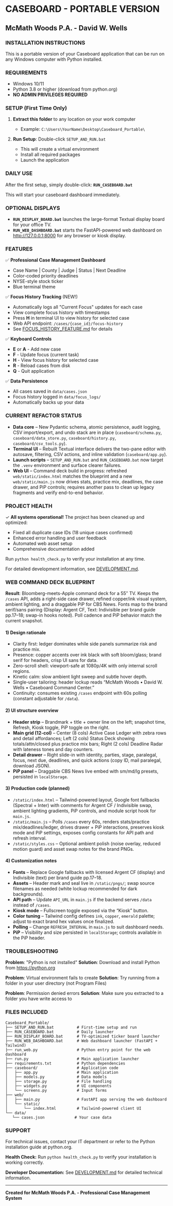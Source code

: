 # CASEBOARD - PORTABLE VERSION
## McMath Woods P.A. - David W. Wells

### INSTALLATION INSTRUCTIONS

This is a portable version of your Caseboard application that can be run on any Windows computer with Python installed.

### REQUIREMENTS
- Windows 10/11
- Python 3.8 or higher (download from python.org)
- **NO ADMIN PRIVILEGES REQUIRED**

### SETUP (First Time Only)

1. **Extract this folder** to any location on your work computer
   - Example: `C:\Users\YourName\Desktop\Caseboard_Portable\`

2. **Run Setup**: Double-click `SETUP_AND_RUN.bat`
   - This will create a virtual environment
   - Install all required packages
   - Launch the application

### DAILY USE

After the first setup, simply double-click:
**`RUN_CASEBOARD.bat`**

This will start your caseboard dashboard immediately.

### OPTIONAL DISPLAYS

- **`RUN_DISPLAY_BOARD.bat`** launches the large-format Textual display board for your office TV.
- **`RUN_WEB_DASHBOARD.bat`** starts the FastAPI-powered web dashboard on http://127.0.0.1:8000 for any browser or kiosk display.

### FEATURES

✅ **Professional Case Management Dashboard**
- Case Name | County | Judge | Status | Next Deadline
- Color-coded priority deadlines
- NYSE-style stock ticker
- Blue terminal theme

✅ **Focus History Tracking** (NEW!)
- Automatically logs all "Current Focus" updates for each case
- View complete focus history with timestamps
- Press **H** in terminal UI to view history for selected case
- Web API endpoint: `/cases/{case_id}/focus-history`
- See [FOCUS_HISTORY_FEATURE.md](FOCUS_HISTORY_FEATURE.md) for details

✅ **Keyboard Controls**
- **E** or **A** - Add new case
- **F** - Update focus (current task)
- **H** - View focus history for selected case
- **R** - Reload cases from disk  
- **Q** - Quit application

✅ **Data Persistence**
- All cases saved in `data/cases.json`
- Focus history logged in `data/focus_logs/`
- Automatically backs up your data

### CURRENT REFACTOR STATUS

- **Data core** – New Pydantic schema, atomic persistence, audit logging, CSV import/export, and undo stack are in place (`caseboard/schema.py`, `caseboard/data_store.py`, `caseboard/history.py`, `caseboard/csv_tools.py`).
- **Terminal UI** – Rebuilt Textual interface delivers the two-pane editor with autosave, filtering, CSV actions, and inline validation (`caseboard/app.py`).
- **Launch scripts** – `SETUP_AND_RUN.bat` and `RUN_CASEBOARD.bat` now target the `.venv` environment and surface clearer failures.
- **Web UI** – Command deck build in progress: refreshed `web/static/index.html` matches the blueprint and a new `web/static/main.js` now drives stats, practice mix, deadlines, the case drawer, and PiP controls; requires another pass to clean up legacy fragments and verify end-to-end behavior.

### PROJECT HEALTH

✓ **All systems operational!** The project has been cleaned up and optimized:
- Fixed all duplicate case IDs (18 unique cases confirmed)
- Enhanced error handling and user feedback
- Automated web asset setup
- Comprehensive documentation added

Run `python health_check.py` to verify your installation at any time.

For detailed development information, see [DEVELOPMENT.md](DEVELOPMENT.md).

### WEB COMMAND DECK BLUEPRINT

**Result**: Bloomberg-meets-Apple command deck for a 55″ TV. Keeps the `/cases` API, adds a right-side case drawer, refined copper/ink visual system, ambient lighting, and a draggable PiP for CBS News. Fonts map to the brand serif/sans pairing (Display: Argent CF, Text: Indivisible per brand guide pp.17–18; swap-in hooks noted). Poll cadence and PiP behavior match the current snapshot.

#### 1) Design rationale

- Clarity first: ledger dominates while side panels summarize risk and practice mix.
- Presence: copper accents over ink black with soft bloom/glass; brand serif for headers, crisp UI sans for data.
- Zero-scroll shell: viewport-safe at 1080p/4K with only internal scroll regions.
- Kinetic calm: slow ambient light sweep and subtle hover depth.
- Single-user tailoring: header lockup reads “McMath Woods • David W. Wells • Caseboard Command Center.”
- Continuity: consumes existing `/cases` endpoint with 60s polling (constant adjustable for `/data`).

#### 2) UI structure overview

- **Header strip** – Brandmark + title + owner line on the left; snapshot time, Refresh, Kiosk toggle, PiP toggle on the right.
- **Main grid (12-col)** – Center (8 cols) Active Case Ledger with zebra rows and detail affordances; Left (2 cols) Status Deck showing totals/attn/closed plus practice mix bars; Right (2 cols) Deadline Radar with lateness tones and day counters.
- **Detail drawer** – Right slide-in with identity, parties, stage, paralegal, focus, next due, deadlines, and quick actions (copy ID, mail paralegal, download JSON).
- **PiP panel** – Draggable CBS News live embed with sm/md/lg presets, persisted in `localStorage`.

#### 3) Production code (planned)

- `/static/index.html` – Tailwind-powered layout, Google font fallbacks (Spectral + Inter) with comments for Argent CF / Indivisible swap, ambient lighting gradients, PiP controls, and module script hook for `main.js`.
- `/static/main.js` – Polls `/cases` every 60s, renders stats/practice mix/deadlines/ledger, drives drawer + PiP interactions, preserves kiosk mode and PiP settings, exposes config constants for API path and refresh interval.
- `/static/styles.css` – Optional ambient polish (noise overlay, reduced motion guard) and asset swap notes for the brand PNGs.

#### 4) Customization notes

- **Fonts** – Replace Google fallbacks with licensed Argent CF (display) and Indivisible (text) per brand guide pp.17–18.
- **Assets** – Header mark and seal live in `/static/pngs/`; swap source filenames as needed (white lockup recommended for dark backgrounds).
- **API path** – Update `API_URL` in `main.js` if the backend serves `/data` instead of `/cases`.
- **Kiosk mode** – Fullscreen toggle exposed via the “Kiosk” button.
- **Color tuning** – Tailwind config defines `ink`, `copper`, `emerald` palette; adjust to exact brand hex values once finalized.
- **Polling** – Change `REFRESH_INTERVAL` in `main.js` to suit dashboard needs.
- **PiP** – Visibility and size persisted in `localStorage`; controls available in the PiP header.

### TROUBLESHOOTING

**Problem**: "Python is not installed"
**Solution**: Download and install Python from https://python.org

**Problem**: Virtual environment fails to create
**Solution**: Try running from a folder in your user directory (not Program Files)

**Problem**: Permission denied errors
**Solution**: Make sure you extracted to a folder you have write access to

### FILES INCLUDED

```
Caseboard_Portable/
├── SETUP_AND_RUN.bat          # First-time setup and run
├── RUN_CASEBOARD.bat          # Daily launcher
├── RUN_DISPLAY_BOARD.bat      # TV-optimized ticker board launcher
├── RUN_WEB_DASHBOARD.bat      # Web dashboard launcher (FastAPI + Tailwind)
├── run_web.py                 # Python entry point for the web dashboard
├── run.py                     # Main application launcher
├── requirements.txt           # Python dependencies
├── caseboard/                 # Application code
│   ├── app.py                 # Main application
│   ├── models.py              # Data models
│   ├── storage.py             # File handling
│   ├── widgets.py             # UI components
│   └── screens.py             # Input forms
├── web/
│   ├── main.py                # FastAPI app serving the web dashboard
│   └── static/
│       └── index.html         # Tailwind-powered client UI
└── data/
   └── cases.json             # Your case data
```

### SUPPORT

For technical issues, contact your IT department or refer to the Python installation guide at python.org.

**Health Check:** Run `python health_check.py` to verify your installation is working correctly.

**Developer Documentation:** See [DEVELOPMENT.md](DEVELOPMENT.md) for detailed technical information.

---
**Created for McMath Woods P.A. - Professional Case Management System**